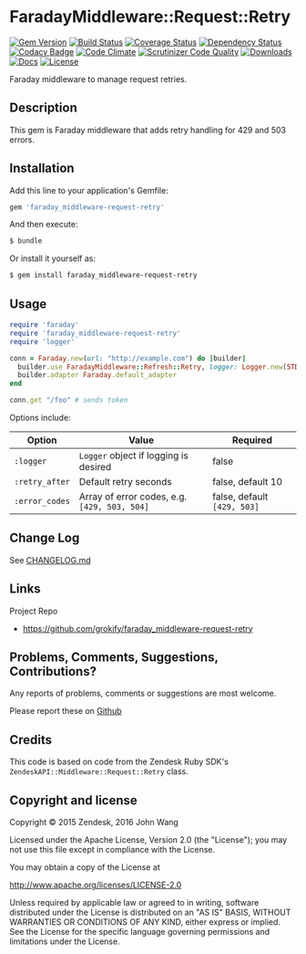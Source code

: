 FaradayMiddleware::Request::Retry
=================================

[![Gem Version][gem-version-svg]][gem-version-link]
[![Build Status][build-status-svg]][build-status-link]
[![Coverage Status][coverage-status-svg]][coverage-status-link]
[![Dependency Status][dependency-status-svg]][dependency-status-link]
[![Codacy Badge][codacy-svg]][codacy-link]
[![Code Climate][codeclimate-status-svg]][codeclimate-status-link]
[![Scrutinizer Code Quality][scrutinizer-status-svg]][scrutinizer-status-link]
[![Downloads][downloads-svg]][downloads-link]
[![Docs][docs-rubydoc-svg]][docs-rubydoc-link]
[![License][license-svg]][license-link]

Faraday middleware to manage request retries.

## Description

This gem is Faraday middleware that adds retry handling for 429 and 503 errors.

## Installation

Add this line to your application's Gemfile:

```ruby
gem 'faraday_middleware-request-retry'
```

And then execute:

```sh
$ bundle
```

Or install it yourself as:

```sh
$ gem install faraday_middleware-request-retry
```

## Usage

```ruby
require 'faraday'
require 'faraday_middleware-request-retry'
require 'logger'

conn = Faraday.new(url: "http://example.com") do |builder|
  builder.use FaradayMiddleware::Refresh::Retry, logger: Logger.new(STDOUT), retry_after: 15
  builder.adapter Faraday.default_adapter
end

conn.get "/foo" # sends token
```

Options include:

| Option | Value | Required |
|--------|-------|----------|
| `:logger` | `Logger` object if logging is desired | false |
| `:retry_after` | Default retry seconds | false, default 10 |
| `:error_codes` | Array of error codes, e.g. `[429, 503, 504]` | false, default `[429, 503]` |

## Change Log

See [CHANGELOG.md](CHANGELOG.md)

## Links

Project Repo

* https://github.com/grokify/faraday_middleware-request-retry

## Problems, Comments, Suggestions, Contributions?

Any reports of problems, comments or suggestions are most welcome.

Please report these on [Github](https://github.com/grokify/faraday_middleware-request-retry)

## Credits

This code is based on code from the Zendesk Ruby SDK's `ZendeskAPI::Middleware::Request::Retry` class.

## Copyright and license

Copyright &copy; 2015 Zendesk, 2016 John Wang

Licensed under the Apache License, Version 2.0 (the "License"); you may not use this file except in compliance with the License.

You may obtain a copy of the License at

http://www.apache.org/licenses/LICENSE-2.0

Unless required by applicable law or agreed to in writing, software distributed under the License is distributed on an "AS IS" BASIS, WITHOUT WARRANTIES OR CONDITIONS OF ANY KIND, either express or implied. See the License for the specific language governing permissions and limitations under the License.

 [gem-version-svg]: https://badge.fury.io/rb/faraday_middleware-request-retry.svg
 [gem-version-link]: http://badge.fury.io/rb/faraday_middleware-request-retry
 [downloads-svg]: http://ruby-gem-downloads-badge.herokuapp.com/faraday_middleware-request-retry
 [downloads-link]: https://rubygems.org/gems/faraday_middleware-request-retry
 [build-status-svg]: https://api.travis-ci.org/grokify/faraday_middleware-request-retry.svg?branch=master
 [build-status-link]: https://travis-ci.org/grokify/faraday_middleware-request-retry
 [coverage-status-svg]: https://coveralls.io/repos/grokify/faraday_middleware-request-retry/badge.svg?branch=master
 [coverage-status-link]: https://coveralls.io/r/grokify/faraday_middleware-request-retry?branch=master
 [dependency-status-svg]: https://gemnasium.com/grokify/faraday_middleware-request-retry.svg
 [dependency-status-link]: https://gemnasium.com/grokify/faraday_middleware-request-retry
 [codacy-svg]: https://api.codacy.com/project/badge/Grade/d2c515165a60402eb10410cf4bd51f50
 [codacy-link]: https://www.codacy.com/app/grokify/faraday_middleware-request-retry
 [codeclimate-status-svg]: https://codeclimate.com/github/grokify/faraday_middleware-request-retry/badges/gpa.svg
 [codeclimate-status-link]: https://codeclimate.com/github/grokify/faraday_middleware-request-retry
 [scrutinizer-status-svg]: https://scrutinizer-ci.com/g/grokify/faraday_middleware-request-retry/badges/quality-score.png?b=master
 [scrutinizer-status-link]: https://scrutinizer-ci.com/g/grokify/faraday_middleware-request-retry/?branch=master
 [docs-rubydoc-svg]: https://img.shields.io/badge/docs-rubydoc-blue.svg
 [docs-rubydoc-link]: http://www.rubydoc.info/gems/faraday_middleware-request-retry/
 [license-svg]: https://img.shields.io/badge/license-MIT-blue.svg
 [license-link]: https://github.com/grokify/faraday_middleware-request-retry/blob/master/LICENSE.txt
